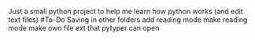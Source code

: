Just a small python project to help me learn how python works (and edit text files)
#To-Do
Saving in other folders
add reading mode
make reading mode
make own file ext that pytyper can open
